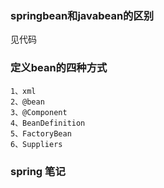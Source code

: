 ### springbean和javabean的区别
见代码
### 定义bean的四种方式
```aidl
1、xml
2、@bean
3、@Component
4、BeanDefinition
5、FactoryBean
6、Suppliers
```

### spring 笔记

